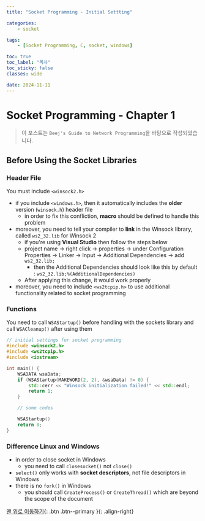 ```yaml
---
title: "Socket Programming - Initial Settting"

categories:
    - socket

tags:
    - [Socket Programming, C, socket, windows]

toc: true
toc_label: "목차"
toc_sticky: false
classes: wide

date: 2024-11-11
---
```


# Socket Programming - Chapter 1

> 이 포스트는 `Beej's Guide to Network Programming`을 바탕으로 작성되었습니다.

## Before Using the Socket Libraries

### Header File
You must include `<winsock2.h>`
- if you include `<windows.h>`, then it automatically includes the **older** version (`winsock.h`) header file
    * in order to fix this confliction, **macro** should be defined to handle this problem
- moreover, you need to tell your compiler to **link** in the Winsock library, called `ws2_32.lib` for Winsock 2
    * if you're using **Visual Studio** then follow the steps below
    * project name -> right click -> properties -> under Configuration Properties -> Linker -> Input -> Additional Dependencies -> add `ws2_32.lib;`
        + then the Additional Dependencies should look like this by default : `ws2_32.lib;%(AdditionalDependencies)`
    * After applying this change, it would work properly
- moreover, you need to include `<ws2tcpip.h>` to use additional functionality related to socket programming 

### Functions
You need to call `WSAStartup()` before handling with the sockets library and call `WSACleanup()` after using them
```c++
// initial settings for socket programming
#include <winsock2.h>
#include <ws2tcpip.h>
#include <iostream>

int main() {
    WSADATA wsaData;
    if (WSAStartup(MAKEWORD(2, 2), &wsaData) != 0) {
        std::cerr << "Winsock initialization failed!" << std::endl;
        return 1;
    }

    // some codes

    WSAStartup()
    return 0;
}
```

### Difference Linux and Windows
- in order to close socket in Windows
    * you need to call `closesocket()` not `close()`
- `select()` only works with **socket descriptors**, not file descriptors in Windows
- there is no `fork()` in Windows
    * you should call `CreateProcess()` or `CreateThread()` which are beyond the scope of the document



[맨 위로 이동하기](#){: .btn .btn--primary }{: .align-right}